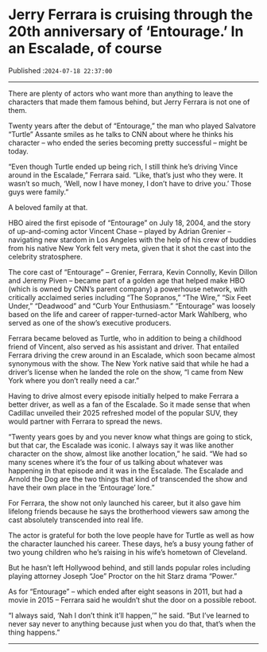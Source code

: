 # Jerry Ferrara is cruising through the 20th anniversary of ‘Entourage.’ In an Escalade, of course

Published :`2024-07-18 22:37:00`

---

There are plenty of actors who want more than anything to leave the characters that made them famous behind, but Jerry Ferrara is not one of them.

Twenty years after the debut of “Entourage,” the man who played Salvatore “Turtle” Assante smiles as he talks to CNN about where he thinks his character – who ended the series becoming pretty successful – might be today.

“Even though Turtle ended up being rich, I still think he’s driving Vince around in the Escalade,” Ferrara said. “Like, that’s just who they were. It wasn’t so much, ‘Well, now I have money, I don’t have to drive you.’ Those guys were family.”

A beloved family at that.

HBO aired the first episode of “Entourage” on July 18, 2004, and the story of up-and-coming actor Vincent Chase – played by Adrian Grenier – navigating new stardom in Los Angeles with the help of his crew of buddies from his native New York felt very meta, given that it shot the cast into the celebrity stratosphere.

The core cast of “Entourage” – Grenier, Ferrara, Kevin Connolly, Kevin Dillon and Jeremy Piven – became part of a golden age that helped make HBO (which is owned by CNN’s parent company) a powerhouse network, with critically acclaimed series including “The Sopranos,” “The Wire,” “Six Feet Under,” “Deadwood” and “Curb Your Enthusiasm.” “Entourage” was loosely based on the life and career of rapper-turned-actor Mark Wahlberg, who served as one of the show’s executive producers.

Ferrara became beloved as Turtle, who in addition to being a childhood friend of Vincent, also served as his assistant and driver. That entailed Ferrara driving the crew around in an Escalade, which soon became almost synonymous with the show. The New York native said that while he had a driver’s license when he landed the role on the show, “I came from New York where you don’t really need a car.”

Having to drive almost every episode initially helped to make Ferrara a better driver, as well as a fan of the Escalade. So it made sense that when Cadillac unveiled their 2025 refreshed model of the popular SUV, they would partner with Ferrara to spread the news.

“Twenty years goes by and you never know what things are going to stick, but that car, the Escalade was iconic. I always say it was like another character on the show, almost like another location,” he said. “We had so many scenes where it’s the four of us talking about whatever was happening in that episode and it was in the Escalade. The Escalade and Arnold the Dog are the two things that kind of transcended the show and have their own place in the ‘Entourage’ lore.”

For Ferrara, the show not only launched his career, but it also gave him lifelong friends because he says the brotherhood viewers saw among the cast absolutely transcended into real life.

The actor is grateful for both the love people have for Turtle as well as how the character launched his career. These days, he’s a busy young father of two young children who he’s raising in his wife’s hometown of Cleveland.

But he hasn’t left Hollywood behind, and still lands popular roles including playing attorney Joseph “Joe” Proctor on the hit Starz drama “Power.”

As for “Entourage” – which ended after eight seasons in 2011, but had a movie in 2015 – Ferrara said he wouldn’t shut the door on a possible reboot.

“I always said, ‘Nah I don’t think it’ll happen,’” he said. “But I’ve learned to never say never to anything because just when you do that, that’s when the thing happens.”

---

